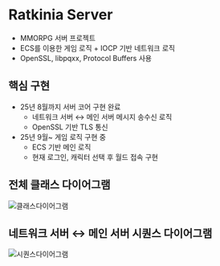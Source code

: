 # Ratkinia Server
* MMORPG 서버 프로젝트
* ECS를 이용한 게임 로직 + IOCP 기반 네트워크 로직
* OpenSSL, libpqxx, Protocol Buffers 사용

## 핵심 구현
* 25년 8월까지 서버 코어 구현 완료
    * 네트워크 서버 ↔ 메인 서버 메시지 송수신 로직
    * OpenSSL 기반 TLS 통신
* 25년 9월~ 게임 로직 구현 중
    * ECS 기반 메인 로직
    * 현재 로그인, 캐릭터 선택 후 월드 접속 구현

## 전체 클래스 다이어그램
![클래스다이어그램](https://github.com/user-attachments/assets/9d32ad0b-0e6b-4c2f-a1fe-9d122fd021b9)

## 네트워크 서버 ↔ 메인 서버 시퀀스 다이어그램
![시퀀스다이어그램](https://github.com/user-attachments/assets/f07959a9-5d73-4ca1-9112-09d2f05e40f2)